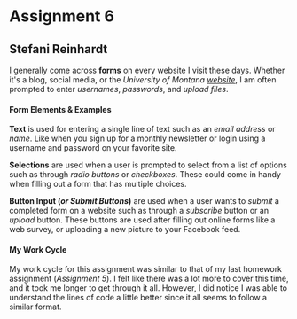 # Assignment 6
## Stefani Reinhardt

I generally come across **forms** on every website I visit these days.  Whether it's a blog, social media, or the _University of Montana_ [_website_](http://www.umt.edu/), I am often prompted to enter _usernames_, _passwords_, and _upload files_.

#### Form Elements & Examples
**Text** is used for entering a single line of text such as an _email address_ or _name_.  Like when you sign up for a monthly newsletter or login using a username and password on your favorite site.  

**Selections** are used when a user is prompted to select from a list of options such as through _radio buttons_ or _checkboxes_.  These could come in handy when filling out a form that has multiple choices.

**Button Input (_or Submit Buttons_)** are used when a user wants to _submit_ a completed form on a website such as through a _subscribe_ button or an _upload_ button.  These buttons are used after filling out online forms like a web survey, or uploading a new picture to your Facebook feed.

#### My Work Cycle
My work cycle for this assignment was similar to that of my last homework assignment (_Assignment 5_). I felt like there was a lot more to cover this time, and it took me longer to get through it all.  However, I did notice I was able to understand the lines of code a little better since it all seems to follow a similar format.
